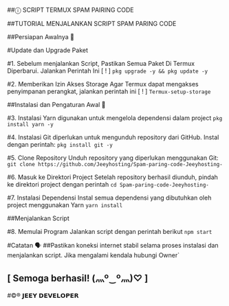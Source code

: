 ##ⓘ SCRIPT TERMUX SPAM PAIRING CODE




##TUTORIAL MENJALANKAN SCRIPT SPAM PARING CODE

##Persiapan Awalnya 📢


#Update dan Upgrade Paket

#1. Sebelum menjalankan Script, Pastikan Semua Paket Di Termux Diperbarui. Jalankan Perintah Ini [ ! ]
`pkg upgrade -y && pkg update -y`

#2. Memberikan Izin Akses Storage Agar Termux dapat mengakses penyimpanan perangkat, jalankan perintah ini [ ! ]
`Termux-setup-storage`



##Instalasi dan Pengaturan Awal 📢

#3. Instalasi Yarn  digunakan untuk mengelola dependensi dalam project
`pkg install yarn -y`


#4. Instalasi Git diperlukan untuk mengunduh repository dari GitHub. Instal dengan perintah:
`pkg install git -y`


#5. Clone Repository Unduh repository yang diperlukan menggunakan Git:
`git clone https://github.com/Jeeyhosting/Spam-paring-code-Jeeyhosting-`


#6. Masuk ke Direktori Project Setelah repository berhasil diunduh, pindah ke direktori project dengan perintah
`cd Spam-paring-code-Jeeyhosting-`

#7. Instalasi Dependensi Instal semua dependensi yang dibutuhkan oleh project menggunakan Yarn
`yarn install`

##Menjalankan Script

#8. Memulai Program Jalankan script dengan perintah berikut
`npm start`




#Catatan 🗣️
##Pastikan koneksi internet stabil selama proses instalasi dan menjalankan script. Jika mengalami kendala hubungi Owner`
## [ Semoga berhasil! (⁠灬⁠º⁠‿⁠º⁠灬⁠)⁠♡ ]




#©® 𝗝𝗘𝗘𝗬 𝗗𝗘𝗩𝗘𝗟𝗢𝗣𝗘𝗥 
